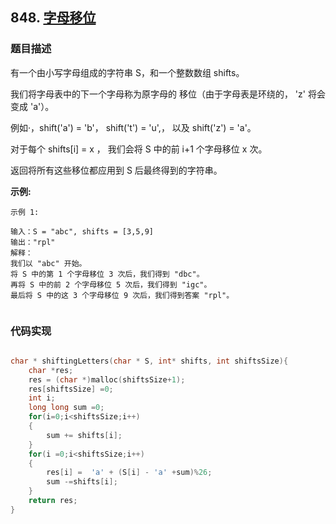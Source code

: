 ## 848. [字母移位](https://leetcode-cn.com/problems/shifting-letters/)

### 题目描述
有一个由小写字母组成的字符串 S，和一个整数数组 shifts。

我们将字母表中的下一个字母称为原字母的 移位（由于字母表是环绕的， 'z' 将会变成 'a'）。

例如·，shift('a') = 'b'， shift('t') = 'u',， 以及 shift('z') = 'a'。

对于每个 shifts[i] = x ， 我们会将 S 中的前 i+1 个字母移位 x 次。

返回将所有这些移位都应用到 S 后最终得到的字符串。




**示例:**
```
示例 1:

输入：S = "abc", shifts = [3,5,9]
输出："rpl"
解释： 
我们以 "abc" 开始。
将 S 中的第 1 个字母移位 3 次后，我们得到 "dbc"。
再将 S 中的前 2 个字母移位 5 次后，我们得到 "igc"。
最后将 S 中的这 3 个字母移位 9 次后，我们得到答案 "rpl"。


```
### 代码实现
```c

char * shiftingLetters(char * S, int* shifts, int shiftsSize){
    char *res;
    res = (char *)malloc(shiftsSize+1);
    res[shiftsSize] =0;
    int i;
    long long sum =0;
    for(i=0;i<shiftsSize;i++)
    {
        sum += shifts[i];
    }
    for(i =0;i<shiftsSize;i++)
    {
        res[i] =  'a' + (S[i] - 'a' +sum)%26;
        sum -=shifts[i];
    }
    return res;
}
```
